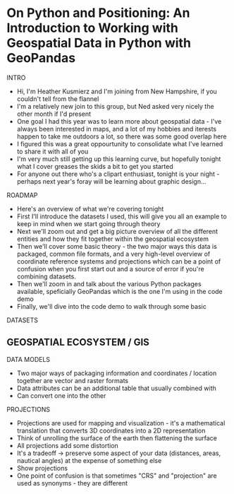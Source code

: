 # On Python and Positioning: An Introduction to Working with Geospatial Data in Python with GeoPandas

INTRO

- Hi, I'm Heather Kusmierz and I'm joining from New Hampshire, if you couldn't tell from the flannel
- I'm a relatively new join to this group, but Ned asked very nicely the other month if I'd present
- One goal I had this year was to learn more about geospatial data - I've always been interested in maps, and a lot of my hobbies and iterests happen to take me outdoors a lot, so there was some good overlap here
- I figured this was a great oppourtunity to consolidate what I've learned to share it with all of you
- I'm very much still getting up this learning curve, but hopefully tonight what I cover greases the skids a bit to get you started
- For anyone out there who's a clipart enthusiast, tonight is your night - perhaps next year's foray will be learning about graphic design...

ROADMAP
- Here's an overview of what we're covering tonight
- First I'll introduce the datasets I used, this will give you all an example to keep in mind when we start going through theory
- Next we'll zoom out and get a big picture overview of all the different entities and how they fit together within the geospatial ecosystem
- Then we'll cover some basic theory - the two major ways this data is packaged, common file formats, and a very high-level overview of coordinate reference systems and projections which can be a point of confusion when you first start out and a source of error if you're combining datasets.
- Then we'll zoom in and talk about the various Python packages available, speficially GeoPandas which is the one I'm using in the code demo
- Finally, we'll dive into the code demo to walk through some basic

DATASETS

GEOSPATIAL ECOSYSTEM / GIS
-

DATA MODELS
- Two major ways of packaging information and coordinates / location together are vector and raster formats
- Data attributes can be an additional table that  usually combined with
- Can convert one into the other

PROJECTIONS
- Projections are used for mapping and visualization - it's a mathematical translation that converts 3D coordinates into a 2D representation
- Think of unrolling the surface of the earth then flattening the surface
- All projections add some distortion
- It's a tradeoff -> preserve some aspect of your data (distances, areas, nautical angles) at the expense of something else
- Show projections
- One point of confusion is that sometimes "CRS" and "projection" are used as synonyms - they are different
